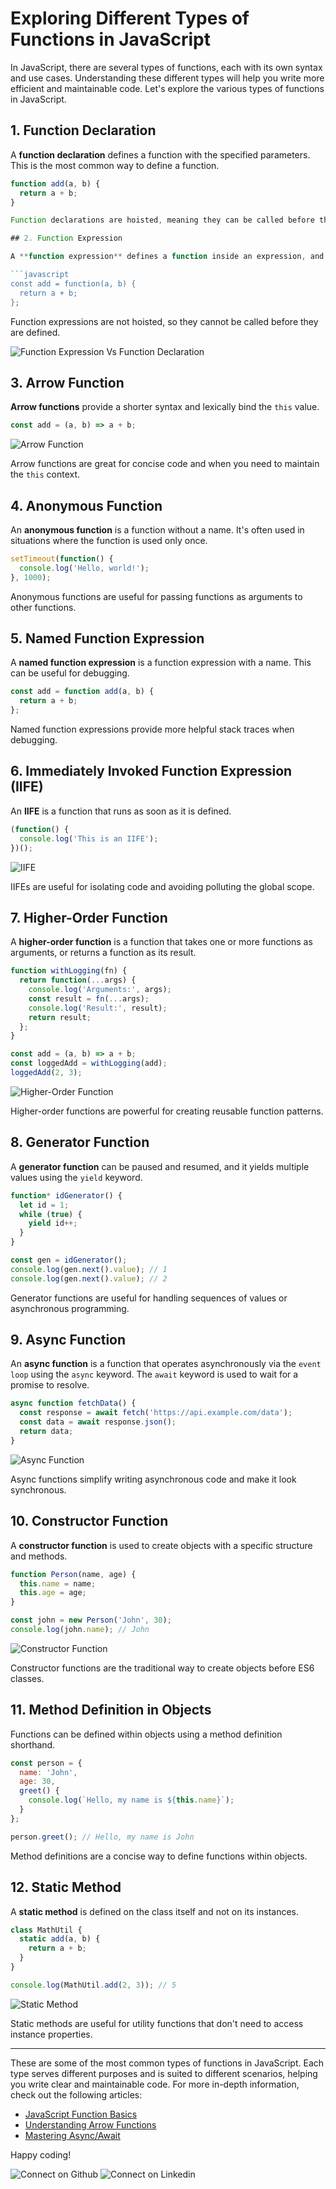 # Exploring Different Types of Functions in JavaScript

In JavaScript, there are several types of functions, each with its own syntax and use cases. Understanding these different types will help you write more efficient and maintainable code. Let's explore the various types of functions in JavaScript.

## 1. Function Declaration

A **function declaration** defines a function with the specified parameters. This is the most common way to define a function.

```javascript
function add(a, b) {
  return a + b;
}

Function declarations are hoisted, meaning they can be called before they are defined in the code.

## 2. Function Expression

A **function expression** defines a function inside an expression, and it can be anonymous or named.

```javascript
const add = function(a, b) {
  return a + b;
};
```

Function expressions are not hoisted, so they cannot be called before they are defined.

![Function Expression Vs Function Declaration](https://dmitripavlutin.com/static/eedf18e1626b32484390cdfe2448bba7/59014/cover-2.png)

## 3. Arrow Function

**Arrow functions** provide a shorter syntax and lexically bind the `this` value.

```javascript
const add = (a, b) => a + b;
```

![Arrow Function](https://media.licdn.com/dms/image/D4D22AQE0IBCtPV2b1g/feedshare-shrink_2048_1536/0/1688364442803?e=2147483647&v=beta&t=a9c3amG-7cj9kk4nUIh5mEbg_QGifPhIwq8pvfM99zM)

Arrow functions are great for concise code and when you need to maintain the `this` context.

## 4. Anonymous Function

An **anonymous function** is a function without a name. It's often used in situations where the function is used only once.

```javascript
setTimeout(function() {
  console.log('Hello, world!');
}, 1000);
```

Anonymous functions are useful for passing functions as arguments to other functions.

## 5. Named Function Expression

A **named function expression** is a function expression with a name. This can be useful for debugging.

```javascript
const add = function add(a, b) {
  return a + b;
};
```

Named function expressions provide more helpful stack traces when debugging.

## 6. Immediately Invoked Function Expression (IIFE)

An **IIFE** is a function that runs as soon as it is defined.

```javascript
(function() {
  console.log('This is an IIFE');
})();
```

![IIFE](https://media.licdn.com/dms/image/C4D22AQGeFRWMMy6dKQ/feedshare-shrink_800/0/1662812932126?e=2147483647&v=beta&t=oHpxvTpXtluB6l4_nT7oz9Uu3xU7_-bBKwdAEzv0KrY)

IIFEs are useful for isolating code and avoiding polluting the global scope.

## 7. Higher-Order Function

A **higher-order function** is a function that takes one or more functions as arguments, or returns a function as its result.

```javascript
function withLogging(fn) {
  return function(...args) {
    console.log('Arguments:', args);
    const result = fn(...args);
    console.log('Result:', result);
    return result;
  };
}

const add = (a, b) => a + b;
const loggedAdd = withLogging(add);
loggedAdd(2, 3);
```

![Higher-Order Function](https://storage.googleapis.com/algodailyrandomassets/curriculum/higher-order-functions-in-js/image4.png)

Higher-order functions are powerful for creating reusable function patterns.

## 8. Generator Function

A **generator function** can be paused and resumed, and it yields multiple values using the `yield` keyword.

```javascript
function* idGenerator() {
  let id = 1;
  while (true) {
    yield id++;
  }
}

const gen = idGenerator();
console.log(gen.next().value); // 1
console.log(gen.next().value); // 2
```

Generator functions are useful for handling sequences of values or asynchronous programming.

## 9. Async Function

An **async function** is a function that operates asynchronously via the `event loop` using the `async` keyword. The `await` keyword is used to wait for a promise to resolve.

```javascript
async function fetchData() {
  const response = await fetch('https://api.example.com/data');
  const data = await response.json();
  return data;
}
```

![Async Function](https://www.freecodecamp.org/news/content/images/2021/05/yoda.jpeg)

Async functions simplify writing asynchronous code and make it look synchronous.

## 10. Constructor Function

A **constructor function** is used to create objects with a specific structure and methods.

```javascript
function Person(name, age) {
  this.name = name;
  this.age = age;
}

const john = new Person('John', 30);
console.log(john.name); // John
```

![Constructor Function](https://pbs.twimg.com/media/Ev7nEpqXYAEbUq-.jpg)

Constructor functions are the traditional way to create objects before ES6 classes.

## 11. Method Definition in Objects

Functions can be defined within objects using a method definition shorthand.

```javascript
const person = {
  name: 'John',
  age: 30,
  greet() {
    console.log(`Hello, my name is ${this.name}`);
  }
};

person.greet(); // Hello, my name is John
```

Method definitions are a concise way to define functions within objects.

## 12. Static Method

A **static method** is defined on the class itself and not on its instances.

```javascript
class MathUtil {
  static add(a, b) {
    return a + b;
  }
}

console.log(MathUtil.add(2, 3)); // 5
```

![Static Method](https://seleniumjava.com/wp-content/uploads/2017/12/not-sure-why-you-dont-like-static.png)

Static methods are useful for utility functions that don't need to access instance properties.

---

These are some of the most common types of functions in JavaScript. Each type serves different purposes and is suited to different scenarios, helping you write clear and maintainable code. For more in-depth information, check out the following articles:

- [JavaScript Function Basics](https://developer.mozilla.org/en-US/docs/Web/JavaScript/Guide/Functions)
- [Understanding Arrow Functions](https://developer.mozilla.org/en-US/docs/Web/JavaScript/Reference/Functions/Arrow_functions)
- [Mastering Async/Await](https://developer.mozilla.org/en-US/docs/Learn/JavaScript/Asynchronous/Async_await)

Happy coding!

![Connect on Github](https://github.com/vishakha-singhal01)
![Connect on Linkedin](https://www.linkedin.com/in/vishakha-singhal-18983b1bb/)
